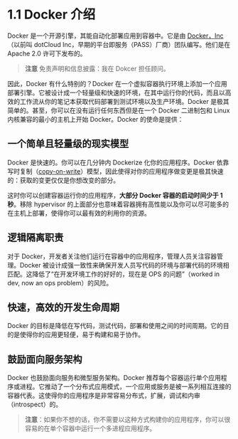 # 1.1 Docker 介绍

Docker 是一个开源引擎，其能自动化部署应用到容器中。它是由 [Docker，Inc][1] （以前叫 dotCloud Inc，早期的平台即服务（PASS）厂商）团队编写。他们是在 Apache 2.0 许可下发布的。

> **注意** 免责声明和信息披露：我在 Dokcer 担任顾问。

因此，Docker 有什么特别的？Docker 在一个虚拟容器执行环境上添加一个应用部署引擎。它被设计成一个轻量级和快速的环境，在其中运行你的代码，而且以高效的工作流从你的笔记本获取代码部署到测试环境以及生产环境。Docker 是极其简单的。甚至，你可以在没有运行任何东西但是在一个 Docker 二进制包和 Linux 内核兼容的最小的主机上开始 Docker。Docker 的使命是提供：

## 一个简单且轻量级的现实模型

Docker 是快速的。你可以在几分钟内 Dockerize 化你的应用程序。Docker 依靠写时复制（[copy-on-write][2]）模型，因此使得对你的应用程序做变更是极其快速的：获取的变更仅仅是你想改变的部分。

这时你可以创建容器运行你的应用程序，**大部分 Docker 容器的启动时间少于 1秒**。移除 hypervisor 的上面部分也意味着容器拥有高性能以及你可以尽可能多的在主机上部署，使得你可以最有效的利用你的资源。

## 逻辑隔离职责

对于 Docker，开发者关注他们运行在容器中的应用程序，管理人员关注容器管理。Docker 被设计成强一致性来确保开发人员写代码的环境与部署代码的环境相匹配。这降低了“在开发环境工作的好好的，现在是 OPS 的问题”（worked in dev, now an ops problem）的风险。

## 快速，高效的开发生命周期

Docker 的目标是降低在写代码，测试代码，部署和使用之间的时间周期。它的目的是使得你的应用更轻便，易于构建和易于协作。

## 鼓励面向服务架构

Docker 也鼓励面向服务和微型服务架构。Docker 推荐每个容器运行单个应用程序或进程。它推动了一个分布式应用模式，一个应用或服务是被一系列相互连接的容器代表。这使得你的应用程序是非常容易分布式，扩展，调试和内审（introspect）的。


> **注意**：如果你不想的话，你不需要以这种方式构建你的应用程序，你可以很容易的在单个容器中运行一个多进程应用程序。


  [1]: http://www.docker.com/
  [2]: http://en.wikipedia.org/wiki/Copy-on-write